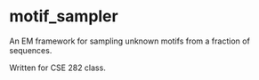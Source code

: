 # motif_sampler

An EM framework for sampling unknown motifs from a fraction of sequences.

Written for CSE 282 class.
